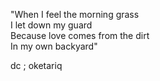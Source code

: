 "When I feel the morning grass<br />
I let down my guard<br />
Because love comes from the dirt<br />
In my own backyard"

dc ; oketariq
